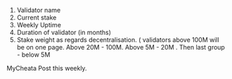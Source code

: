 1. Validator name
2. Current stake
3. Weekly Uptime
4. Duration of validator (in months)
5. Stake weight as regards decentralisation. ( validators above 100M will be on one page. Above 20M - 100M. Above 5M - 20M . Then last group - below 5M

MyCheata Post this weekly.